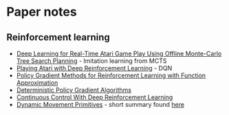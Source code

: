 # Paper notes

## Reinforcement learning

- [Deep Learning for Real-Time Atari Game Play Using Offline Monte-Carlo Tree Search Planning](reinforcement-learning/atari-mcts.pdf) - Imitation learning from MCTS
- [Playing Atari with Deep Reinforcement Learning](reinforcement-learning/dqn.pdf) - DQN
- [Policy Gradient Methods for Reinforcement Learning with Function Approximation](reinforcement-learning/policy-gradient-methods.pdf)
- [Deterministic Policy Gradient Algorithms](reinforcement-learning/md/dpg-algs.md)
- [Continuous Control With Deep Reinforcement Learning](reinforcement-learning/continuous-control-drl.pdf)
- [Dynamic Movement Primitives](reinforcement-learning/dmps.pdf) - short summary found [here](https://studywolf.wordpress.com/2013/11/16/dynamic-movement-primitives-part-1-the-basics/)